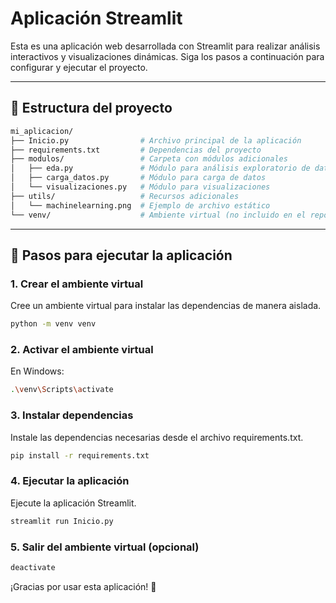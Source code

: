 # Aplicación Streamlit

Esta es una aplicación web desarrollada con Streamlit para realizar análisis interactivos y visualizaciones dinámicas. Siga los pasos a continuación para configurar y ejecutar el proyecto.

---
## 📂 Estructura del proyecto
```bash
mi_aplicacion/
├── Inicio.py                # Archivo principal de la aplicación
├── requirements.txt         # Dependencias del proyecto
├── modulos/                 # Carpeta con módulos adicionales
│   ├── eda.py               # Módulo para análisis exploratorio de datos
│   ├── carga_datos.py       # Módulo para carga de datos
│   └── visualizaciones.py   # Módulo para visualizaciones
├── utils/                   # Recursos adicionales
│   └── machinelearning.png  # Ejemplo de archivo estático
└── venv/                    # Ambiente virtual (no incluido en el repositorio)
```
---
## 🚀 Pasos para ejecutar la aplicación

### 1. Crear el ambiente virtual
Cree un ambiente virtual para instalar las dependencias de manera aislada.
 ```bash
python -m venv venv

```
### 2. Activar el ambiente virtual
En Windows:
```bash
.\venv\Scripts\activate
```

### 3. Instalar dependencias
Instale las dependencias necesarias desde el archivo requirements.txt.
 ```bash
pip install -r requirements.txt
```

### 4. Ejecutar la aplicación
Ejecute la aplicación Streamlit.
```bash
streamlit run Inicio.py
```

### 5. Salir del ambiente virtual (opcional)
```bash
deactivate
```

¡Gracias por usar esta aplicación! 🎉

